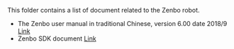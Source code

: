 This folder contains a list of document related to the Zenbo robot.
- The Zenbo user manual in traditional Chinese, version 6.00 date 2018/9 [Link](https://dlcdnets.asus.com/pub/ASUS/Intelligent_Robot/T14813_Zenbo_V6_WEB.pdf?model=Zenbo)
- Zenbo SDK document [Link](https://zenbo.asus.com/developer/documents/zenbo/Zenbo-SDK/0.9.4/DialogSystem)